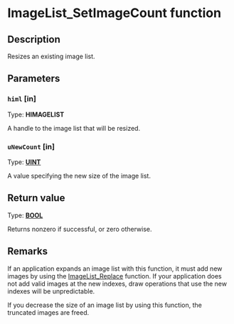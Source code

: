 # ImageList_SetImageCount function

## Description

Resizes an existing image list.

## Parameters

### `himl` [in]

Type: **HIMAGELIST**

A handle to the image list that will be resized.

### `uNewCount` [in]

Type: **[UINT](https://learn.microsoft.com/windows/desktop/WinProg/windows-data-types)**

A value specifying the new size of the image list.

## Return value

Type: **[BOOL](https://learn.microsoft.com/windows/desktop/WinProg/windows-data-types)**

Returns nonzero if successful, or zero otherwise.

## Remarks

If an application expands an image list with this function, it must add new images by using the [ImageList_Replace](https://learn.microsoft.com/windows/desktop/api/commctrl/nf-commctrl-imagelist_replace) function. If your application does not add valid images at the new indexes, draw operations that use the new indexes will be unpredictable.

If you decrease the size of an image list by using this function, the truncated images are freed.